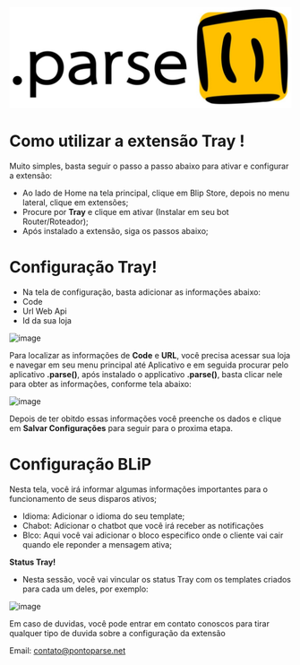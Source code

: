 ![N|Solid](https://raw.githubusercontent.com/Wilkor/img-clonebots/main/logoParseHorizontal.jpeg)


# Como utilizar a extensão Tray !

Muito simples, basta seguir o passo a passo abaixo para ativar e configurar a extensão:

 - Ao lado de Home na tela principal, clique em Blip Store, depois no menu lateral, clique em extensões;
 - Procure por **Tray** e clique em ativar (Instalar em seu bot Router/Roteador);
 - Após instalado a extensão, siga os passos abaixo;
 
 # Configuração Tray!
 
  - Na tela de configuração,  basta adicionar as informações abaixo:
  - Code
  - Url Web Api
  - Id da sua loja
 
  ![image](https://user-images.githubusercontent.com/34819624/197204725-42dae0a3-a0b0-48e6-b85a-3b7f818b8f13.png)
 
  Para localizar as informações de **Code** e **URL**, você precisa acessar sua loja e navegar em seu menu principal até Aplicativo e em seguida procurar pelo aplicativo **.parse()**, após instalado o applicativo **.parse()**, basta clicar nele para obter as informações, conforme tela abaixo:
  
  ![image](https://user-images.githubusercontent.com/34819624/197206058-c2a8c3ce-8554-4279-a8db-b34de8f022dc.png)

  Depois de ter obitdo essas informações você preenche os dados e clique em **Salvar Configurações** para seguir para o proxima etapa.
  
   # Configuração BLiP
   Nesta tela, você irá informar algumas informações importantes para o funcionamento de seus disparos ativos;
  - Idioma: Adicionar o idioma do seu template;
  - Chabot: Adicionar o chatbot que você irá receber as notificações
  - Blco: Aqui você vai adicionar o bloco especifico onde o cliente vai cair quando ele reponder a mensagem ativa;
  
   **Status Tray!**
  
  - Nesta sessão, você vai vincular os status Tray com os templates criados para cada um deles, por exemplo:
  
![image](https://user-images.githubusercontent.com/34819624/197207312-56bf1f8f-604d-4c2b-96da-3ff0b727cf8a.png)

  
Em caso de duvidas, você pode entrar em contato conoscos para tirar qualquer tipo de duvida sobre a configuração da extensão
 
Email: contato@pontoparse.net



